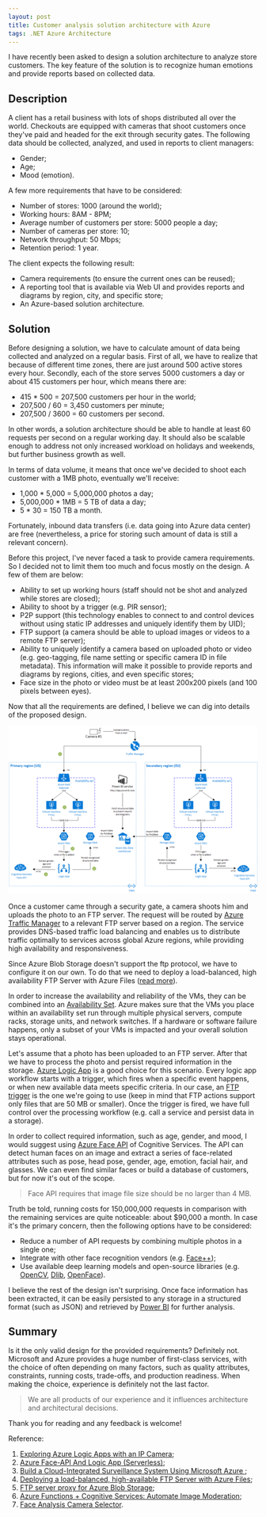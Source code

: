 ```yaml
---
layout: post
title: Customer analysis solution architecture with Azure
tags: .NET Azure Architecture
---
```


I have recently been asked to design a solution architecture to analyze store customers. The key feature of the solution is to recognize human emotions and provide reports based on collected data.

## Description 

A client has a retail business with lots of shops distributed all over the world. Checkouts are equipped with cameras that shoot customers once they've paid and headed for the exit through security gates. The following data should be collected, analyzed, and used in reports to client managers:
- Gender;
- Age;
- Mood (emotion).

A few more requirements that have to be considered:
- Number of stores: 1000 (around the world);
- Working hours: 8AM - 8PM;
- Average number of customers per store: 5000 people a day;
- Number of cameras per store: 10;
- Network throughput: 50 Mbps;
- Retention period: 1 year.

The client expects the following result:
- Camera requirements (to ensure the current ones can be reused);
- A reporting tool that is available via Web UI and provides reports and diagrams by region, city, and specific store;
- An Azure-based solution architecture.

## Solution

Before designing a solution, we have to calculate amount of data being collected and analyzed on a regular basis. First of all, we have to realize that because of different time zones, there are just around 500 active stores every hour. Secondly, each of the store serves 5000 customers a day or about 415 customers per hour, which means there are:
- 415 * 500 = 207,500 customers per hour in the world;
- 207,500 / 60 = 3,450 customers per minute;
- 207,500 / 3600 = 60 customers per second.

In other words, a solution architecture should be able to handle at least 60 requests per second on a regular working day. It should also be scalable enough to address not only increased workload on holidays and weekends, but further business growth as well.

In terms of data volume, it means that once we've decided to shoot each customer with a 1MB photo, eventually we'll receive:
- 1,000 * 5,000 = 5,000,000 photos a day;
- 5,000,000 * 1MB = 5 TB of data a day;
- 5 * 30 = 150 TB a month.

Fortunately, inbound data transfers (i.e. data going into Azure data center) are free (nevertheless, a price for storing such amount of data is still a relevant concern).

Before this project, I've never faced a task to provide camera requirements. So I decided not to limit them too much and focus mostly on the design. A few of them are below:
- Ability to set up working hours (staff should not be shot and analyzed while stores are closed);
- Ability to shoot by a trigger (e.g. PIR sensor);
- P2P support (this technology enables to connect to and control devices without using static IP addresses and uniquely identify them by UID);
- FTP support (a camera should be able to upload images or videos to a remote FTP server);
- Ability to uniquely identify a camera based on uploaded photo or video (e.g. geo-tagging, file name setting or specific camera ID in file metadata). This information will make it possible to provide reports and diagrams by regions, cities, and even specific stores;
- Face size in the photo or video must be at least 200x200 pixels (and 100 pixels between eyes).

Now that all the requirements are defined, I believe we can dig into details of the proposed design.

![customer-analysis-with-azure](/images/post/customer-analysis-with-azure.png)

Once a customer came through a security gate, a camera shoots him and uploads the photo to an FTP server. The request will be routed by [Azure Traffic Manager](https://docs.microsoft.com/en-us/azure/traffic-manager/traffic-manager-overview) to a relevant FTP server based on a region. The service provides DNS-based traffic load balancing and enables us to distribute traffic optimally to services across global Azure regions, while providing high availability and responsiveness. 

Since Azure Blob Storage doesn't support the ftp protocol, we have to configure it on our own. To do that we need to deploy a load-balanced, high availability FTP Server with Azure Files ([read more](http://fabriccontroller.net/deploying-a-load-balanced-high-available-ftp-server-with-azure-files/)). 

In order to increase the availability and reliability of the VMs, they can be combined into an [Availability Set](https://docs.microsoft.com/en-us/azure/virtual-machines/windows/tutorial-availability-sets). Azure makes sure that the VMs you place within an availability set run through multiple physical servers, compute racks, storage units, and network switches. If a hardware or software failure happens, only a subset of your VMs is impacted and your overall solution stays operational.

Let's assume that a photo has been uploaded to an FTP server. After that we have to process the photo and persist required information in the storage. [Azure Logic App](https://docs.microsoft.com/en-us/azure/logic-apps/) is a good choice for this scenario. Every logic app workflow starts with a trigger, which fires when a specific event happens, or when new available data meets specific criteria. In our case, an [FTP trigger](https://docs.microsoft.com/en-us/azure/connectors/connectors-create-api-ftp) is the one we're going to use (keep in mind that FTP actions support only files that are 50 MB or smaller). Once the trigger is fired, we have full control over the processing workflow (e.g. call a service and persist data in a storage).

In order to collect required information, such as age, gender, and mood, I would suggest using [Azure Face API](https://docs.microsoft.com/en-us/azure/cognitive-services/face/overview) of Cognitive Services. The API can detect human faces on an image and extract a series of face-related attributes such as pose, head pose, gender, age, emotion, facial hair, and glasses. We can even find similar faces or build a database of customers, but for now it's out of the scope. 

> Face API requires that image file size should be no larger than 4 MB.

Truth be told, running costs for 150,000,000 requests in comparison with the remaining services are quite noticeable: about $90,000 a month. In case it's the primary concern, then the following options have to be considered:
- Reduce a number of API requests by combining multiple photos in a single one;
- Integrate with other face recognition vendors (e.g. [Face++](https://www.faceplusplus.com/v2/pricing-details/#api_1));
- Use available deep learning models and open-source libraries (e.g. [OpenCV](https://docs.opencv.org/2.4.13.7/modules/core/doc/intro.html), [Dlib](http://blog.dlib.net/), [OpenFace](https://cmusatyalab.github.io/openface/)).

I believe the rest of the design isn't surprising. Once face information has been extracted, it can be easily persisted to any storage in a structured format (such as JSON) and retrieved by [Power BI](https://docs.microsoft.com/en-us/power-bi/) for further analysis.

## Summary

Is it the only valid design for the provided requirements? Definitely not. Microsoft and Azure provides a huge number of first-class services, with the choice of often depending on many factors, such as quality attributes, constraints, running costs, trade-offs, and production readiness. When making the choice, experience is definitely not the last factor.

> We are all products of our experience and it influences architecture and architectural decisions.

Thank you for reading and any feedback is welcome!

Reference:
1. [Exploring Azure Logic Apps with an IP Camera](https://geoffhudik.com/tech/2018/01/15/exploring-azure-logic-apps-with-an-ip-camera/);
2. [Azure Face-API And Logic App (Serverless)](https://www.azureitis.nl/azure-face-api-and-logic-app-serverless/#comment-1844);
3. [Build a Cloud-Integrated Surveillance System Using Microsoft Azure ](https://www.petri.com/build-cloud-integrated-surveillance-system-using-microsoft-azure-windows-10-part-1);
4. [Deploying a load-balanced, high-available FTP Server with Azure Files](http://fabriccontroller.net/deploying-a-load-balanced-high-available-ftp-server-with-azure-files/);
5. [FTP server proxy for Azure Blob Storage](http://www.redbaronofazure.com/?p=5781);
6. [Azure Functions + Cognitive Services: Automate Image Moderation](https://techbrij.com/azure-functions-cognitive-services-automate-moderation);
7. [Face Analysis Camera Selector](https://www.acti.com/faceanalysisselector).